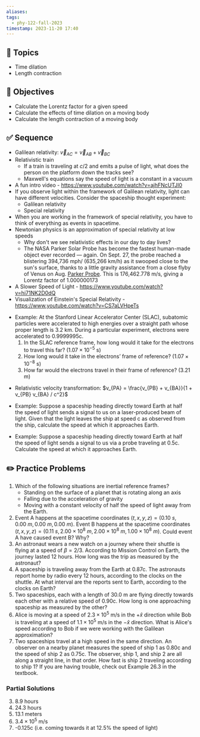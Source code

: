 ```yaml
---
aliases: 
tags:
  - phy-122-fall-2023
timestamp: 2023-11-20 17:40
---
```

## 📝 Topics

* Time dilation
* Length contraction

## 🎯 Objectives

* Calculate the Lorentz factor for a given speed
* Calculate the effects of time dilation on a moving body
* Calculate the length contraction of a moving body

## ✅ Sequence



* Galilean relativity: $\vec{v}_{AC} = \vec{v}_{AB} + \vec{v}_{BC}$
* Relativistic train
	* If a train is traveling at $c/2$ and emits a pulse of light, what does the person on the platform down the tracks see?
	* Maxwell's equations say the speed of light is a constant in a vacuum
* A fun intro video - https://www.youtube.com/watch?v=ajhFNcUTJI0
* If you observe light within the framework of Galilean relativity, light can have different velocities. Consider the spaceship thought experiment:
	* Galilean relativity
	* Special relativity
* When you are working in the framework of special relativity, you have to think of everything as events in spacetime.
* Newtonian physics is an approximation of special relativity at low speeds
	* Why don't we see relativistic effects in our day to day lives?
	* The NASA Parker Solar Probe has become the fastest human-made object ever recorded — again. On Sept. 27, the probe reached a blistering 394,736 mph/ (635,266 km/h) as it swooped close to the sun's surface, thanks to a little gravity assistance from a close flyby of Venus on Aug. [Parker Probe](https://www.space.com/nasa-parker-solar-probe-fastest-man-made-object-breaks-record#:~:text=The%20NASA%20Parker%20Solar%20Probe,flyby%20of%20Venus%20on%20Aug.). This is 176,462.778 m/s, giving a Lorentz factor of 1.000000173
* A Slower Speed of Light - https://www.youtube.com/watch?v=hi71NK2D0dQ
* Visualization of Einstein's Special Relativity - https://www.youtube.com/watch?v=CS7aLVHpeTs

- Example: At the Stanford Linear Accelerator Center (SLAC), subatomic particles were accelerated to high energies over a straight path whose proper length is 3.2 km. During a particular experiment, electrons were accelerated to 0.9999995c.
	1. In the SLAC reference frame, how long would it take for the electrons to travel this far? ($1.07 \times 10^{-5}$ s)
	2. How long would it take in the electrons’ frame of reference? ($1.07 \times 10^{-8}$ s)
	3. How far would the electrons travel in their frame of reference? (3.21 m)

* Relativistic velocity transformation: $v_{PA} = \frac{v_{PB} + v_{BA}}{1 + v_{PB} v_{BA} / c^2}$

* Example: Suppose a spaceship heading directly toward Earth at half the speed of light sends a signal to us on a laser-produced beam of light. Given that the light leaves the ship at speed c as observed from the ship, calculate the speed at which it approaches Earth.
* Example: Suppose a spaceship heading directly toward Earth at half the speed of light sends a signal to us via a probe traveling at 0.5c. Calculate the speed at which it approaches Earth.

## ✏️ Practice Problems

1. Which of the following situations are inertial reference frames?
	* Standing on the surface of a planet that is rotating along an axis
	* Falling due to the acceleration of gravity
	* Moving with a constant velocity of half the speed of light away from the Earth.
2. Event A happens at the spacetime coordinates $(t, x, y, z) = (0.10 \: s, 0.00 \: m, 0.00 \: m, 0.00 \: m)$. Event B happens at the spacetime coordinates $(t, x, y, z) = (0.11 \: s, 2.00 \times 10^8 \: m, 2.00 \times 10^8 \: m, 1.00 \times 10^8 \: m)$. Could event A have caused event B? Why?
3. An astronaut wears a new watch on a journey where their shuttle is flying at a speed of $\beta = 2/3$. According to Mission Control on Earth, the journey lasted 12 hours. How long was the trip as measured by the astronaut?
4. A spaceship is traveling away from the Earth at 0.87c. The astronauts report home by radio every 12 hours, according to the clocks on the shuttle. At what interval are the reports sent to Earth, according to the clocks on Earth?
5. Two spaceships, each with a length of 30.0 m are flying directly towards each other with a relative speed of 0.90c. How long is one approaching spaceship as measured by the other?
6. Alice is moving at a speed of $2.3 \times 10^5$ m/s in the $+\hat{x}$ direction while Bob is traveling at a speed of $1.1 \times 10^5$ m/s in the $-\hat{x}$ direction. What is Alice's speed according to Bob if we were working with the Galilean approximation?
7. Two spaceships travel at a high speed in the same direction. An observer on a nearby planet measures the speed of ship 1 as 0.80c and the speed of ship 2 as 0.75c. The observer, ship 1, and ship 2 are all along a straight line, in that order. How fast is ship 2 traveling according to ship 1? If you are having trouble, check out Example 26.3 in the textbook.

### Partial Solutions

3. 8.9 hours
4. 24.3 hours
5. 13.1 meters
6. $3.4 \times 10^5$ m/s
7. -0.125c (i.e. coming towards it at 12.5% the speed of light)